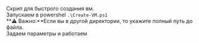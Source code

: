 Скрип для быстрого создания вм.
<br>Запускаем в powershel <code>.\Create-VM.ps1</code> 
<br>**⚠️ Важно:**Если вы в другой директории, то укажите полный путь до файла.
<br>Задаем параметры и работаем
